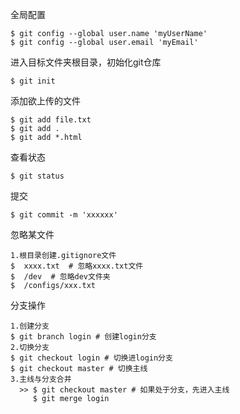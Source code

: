 全局配置
```shell
$ git config --global user.name 'myUserName'
$ git config --global user.email 'myEmail'
```
进入目标文件夹根目录，初始化git仓库
```shell
$ git init
```
添加欲上传的文件
```shell
$ git add file.txt
$ git add .
$ git add *.html
```
查看状态
```
$ git status
```
提交
```shell
$ git commit -m 'xxxxxx'
```
忽略某文件
```shell
1.根目录创建.gitignore文件
$  xxxx.txt  # 忽略xxxx.txt文件
$  /dev  # 忽略dev文件夹
$  /configs/xxx.txt 
```
分支操作
```shell
1.创建分支
$ git branch login # 创建login分支
2.切换分支
$ git checkout login # 切换进login分支
$ git checkout master # 切换主线
3.主线与分支合并
  >> $ git checkout master # 如果处于分支，先进入主线
     $ git merge login
```

